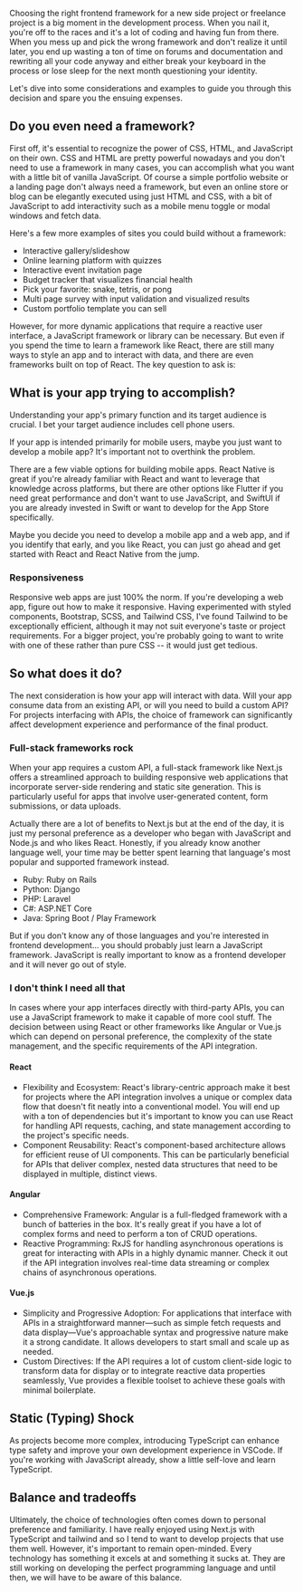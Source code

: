 Choosing the right frontend framework for a new side project or freelance project is a big moment in the development process. When you nail it, you're off to the races and it's a lot of coding and having fun from there.
When you mess up and pick the wrong framework and don't realize it until later, you end up wasting a ton of time on forums and documentation and rewriting all your code anyway and either break your keyboard in the process or lose sleep for the next month questioning your identity.

Let's dive into some considerations and examples to guide you through this decision and spare you the ensuing expenses.

## Do you even need a framework?
First off, it's essential to recognize the power of CSS, HTML, and JavaScript on their own. CSS and HTML are pretty powerful nowadays and you don't need to use a framework in many cases, you can accomplish what you want with a little bit of vanilla JavaScript. Of course a simple portfolio website or a landing page don't always need a framework, but even an online store or blog can be elegantly executed using just HTML and CSS, with a bit of JavaScript to add interactivity such as a mobile menu toggle or modal windows and fetch data.

Here's a few more examples of sites you could build without a framework:
- Interactive gallery/slideshow
- Online learning platform with quizzes
- Interactive event invitation page
- Budget tracker that visualizes financial health
- Pick your favorite: snake, tetris, or pong
- Multi page survey with input validation and visualized results
- Custom portfolio template you can sell

However, for more dynamic applications that require a reactive user interface, a JavaScript framework or library can be necessary. But even if you spend the time to learn a framework like React, there are still many ways to style an app and to interact with data, and there are even frameworks built on top of React.
The key question to ask is:

## What is your app trying to accomplish?

Understanding your app's primary function and its target audience is crucial. I bet your target audience includes cell phone users.

If your app is intended primarily for mobile users, maybe you just want to develop a mobile app? It's important not to overthink the problem.

There are a few viable options for building mobile apps.
React Native is great if you're already familiar with React and want to leverage that knowledge across platforms, but there are other options like Flutter if you need great performance and don't want to use JavaScript, and SwiftUI if you are already invested in Swift or want to develop for the App Store specifically.

Maybe you decide you need to develop a mobile app and a web app, and if you identify that early, and you like React, you can just go ahead and get started with React and React Native from the jump.

### Responsiveness

Responsive web apps are just 100% the norm. If you're developing a web app, figure out how to make it responsive.
Having experimented with styled components, Bootstrap, SCSS, and Tailwind CSS, I've found Tailwind to be exceptionally efficient, although it may not suit everyone's taste or project requirements. For a bigger project, you're probably going to want to write with one of these rather than pure CSS -- it would just get tedious.

## So what does it do?

The next consideration is how your app will interact with data.
Will your app consume data from an existing API, or will you need to build a custom API? For projects interfacing with APIs, the choice of framework can significantly affect development experience and performance of the final product.

### Full-stack frameworks rock

When your app requires a custom API, a full-stack framework like Next.js offers a streamlined approach to building responsive web applications that incorporate server-side rendering and static site generation. This is particularly useful for apps that involve user-generated content, form submissions, or data uploads.

Actually there are a lot of benefits to Next.js but at the end of the day, it is just my personal preference as a developer who began with JavaScript and Node.js and who likes React.
Honestly, if you already know another language well, your time may be better spent learning that language's most popular and supported framework instead.

- Ruby: Ruby on Rails
- Python: Django
- PHP: Laravel
- C#: ASP.NET Core
- Java: Spring Boot / Play Framework

But if you don't know any of those languages and you're interested in frontend development... you should probably just learn a JavaScript framework. JavaScript is really important to know as a frontend developer and it will never go out of style.

### I don't think I need all that

In cases where your app interfaces directly with third-party APIs, you can use a JavaScript framework to make it capable of more cool stuff.
The decision between using React or other frameworks like Angular or Vue.js which can depend on personal preference, the complexity of the state management, and the specific requirements of the API integration.

#### React
- Flexibility and Ecosystem: React's library-centric approach make it best for projects where the API integration involves a unique or complex data flow that doesn't fit neatly into a conventional model. You will end up with a ton of dependencies but it's important to know you can use React for handling API requests, caching, and state management according to the project's specific needs.
- Component Reusability: React's component-based architecture allows for efficient reuse of UI components. This can be particularly beneficial for APIs that deliver complex, nested data structures that need to be displayed in multiple, distinct views.

#### Angular
- Comprehensive Framework: Angular is a full-fledged framework with a bunch of batteries in the box. It's really great if you have a lot of complex forms and need to perform a ton of CRUD operations.
- Reactive Programming: RxJS for handling asynchronous operations is great for interacting with APIs in a highly dynamic manner. Check it out if the API integration involves real-time data streaming or complex chains of asynchronous operations.

#### Vue.js
- Simplicity and Progressive Adoption: For applications that interface with APIs in a straightforward manner—such as simple fetch requests and data display—Vue's approachable syntax and progressive nature make it a strong candidate. It allows developers to start small and scale up as needed.
- Custom Directives: If the API requires a lot of custom client-side logic to transform data for display or to integrate reactive data properties seamlessly, Vue provides a flexible toolset to achieve these goals with minimal boilerplate.

## Static (Typing) Shock

As projects become more complex, introducing TypeScript can enhance type safety and improve your own development experience in VSCode. If you're working with JavaScript already, show a little self-love and learn TypeScript.

## Balance and tradeoffs

Ultimately, the choice of technologies often comes down to personal preference and familiarity. I have really enjoyed using Next.js with TypeScript and tailwind and so I tend to want to develop projects that use them well.
However, it's important to remain open-minded. Every technology has something it excels at and something it sucks at. They are still working on developing the perfect programming language and until then, we will have to be aware of this balance.